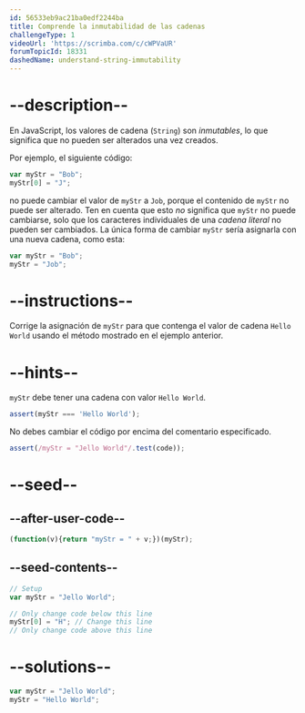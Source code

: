 ```yaml
---
id: 56533eb9ac21ba0edf2244ba
title: Comprende la inmutabilidad de las cadenas
challengeType: 1
videoUrl: 'https://scrimba.com/c/cWPVaUR'
forumTopicId: 18331
dashedName: understand-string-immutability
---
```


# --description--

En JavaScript, los valores de cadena (`String`) son <dfn>inmutables</dfn>, lo que significa que no pueden ser alterados una vez creados.

Por ejemplo, el siguiente código:

```js
var myStr = "Bob";
myStr[0] = "J";
```

no puede cambiar el valor de `myStr` a `Job`, porque el contenido de `myStr` no puede ser alterado. Ten en cuenta que esto *no* significa que `myStr` no puede cambiarse, solo que los caracteres individuales de una <dfn>cadena literal</dfn> no pueden ser cambiados. La única forma de cambiar `myStr` sería asignarla con una nueva cadena, como esta:

```js
var myStr = "Bob";
myStr = "Job";
```

# --instructions--

Corrige la asignación de `myStr` para que contenga el valor de cadena `Hello World` usando el método mostrado en el ejemplo anterior.

# --hints--

`myStr` debe tener una cadena con valor `Hello World`.

```js
assert(myStr === 'Hello World');
```

No debes cambiar el código por encima del comentario especificado.

```js
assert(/myStr = "Jello World"/.test(code));
```

# --seed--

## --after-user-code--

```js
(function(v){return "myStr = " + v;})(myStr);
```

## --seed-contents--

```js
// Setup
var myStr = "Jello World";

// Only change code below this line
myStr[0] = "H"; // Change this line
// Only change code above this line
```

# --solutions--

```js
var myStr = "Jello World";
myStr = "Hello World";
```
